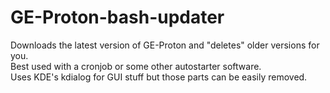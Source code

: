 # GE-Proton-bash-updater
Downloads the latest version of GE-Proton and "deletes" older versions for you. \
Best used with a cronjob or some other autostarter software. \
Uses KDE's kdialog for GUI stuff but those parts can be easily removed.
